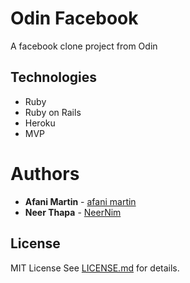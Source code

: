 # Odin Facebook
A facebook clone project from Odin 

## Technologies
- Ruby 
- Ruby on Rails
- Heroku
- MVP 

# Authors
* **Afani Martin** - [afani martin](https://github.com/whiz25)
* **Neer Thapa** - [NeerNim](https://github.com/NeerNim)

## License

MIT License See
[LICENSE.md](LICENSE.md) for details.